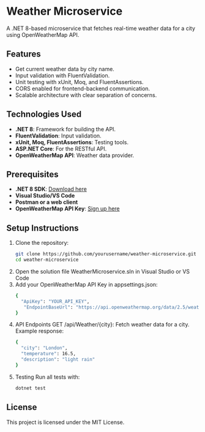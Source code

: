 # Weather Microservice

A .NET 8-based microservice that fetches real-time weather data for a city using OpenWeatherMap API.

## Features

- Get current weather data by city name.
- Input validation with FluentValidation.
- Unit testing with xUnit, Moq, and FluentAssertions.
- CORS enabled for frontend-backend communication.
- Scalable architecture with clear separation of concerns.

## Technologies Used

- **.NET 8**: Framework for building the API.
- **FluentValidation**: Input validation.
- **xUnit, Moq, FluentAssertions**: Testing tools.
- **ASP.NET Core**: For the RESTful API.
- **OpenWeatherMap API**: Weather data provider.

## Prerequisites

- **.NET 8 SDK**: [Download here](https://dotnet.microsoft.com/download)
- **Visual Studio/VS Code**
- **Postman or a web client**
- **OpenWeatherMap API Key**: [Sign up here](https://openweathermap.org/)

## Setup Instructions

1. Clone the repository:
   ```bash
   git clone https://github.com/yourusername/weather-microservice.git
   cd weather-microservice
2. Open the solution file WeatherMicroservice.sln in Visual Studio or VS Code
3. Add your OpenWeatherMap API Key in appsettings.json:
   ```bash
   {
     "ApiKey": "YOUR_API_KEY",
      "EndpointBaseUrl": "https://api.openweathermap.org/data/2.5/weather"
   }
4. API Endpoints
GET /api/Weather/{city}: Fetch weather data for a city. Example response:
   ```bash
   {
     "city": "London",
     "temperature": 16.5,
     "description": "light rain"
   }
5. Testing
   Run all tests with:
   ```bash
   dotnet test

## License
This project is licensed under the MIT License.
